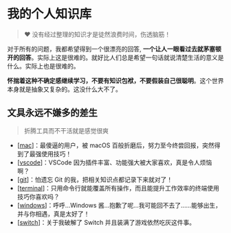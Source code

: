 # 我的个人知识库

> ❤️ 没有经过整理的知识才是徒然浪费时间，伤透脑筋！

对于所有的问题，我都希望得到一个很漂亮的回答, **一个让人一眼看过去就茅塞顿开的回答**。实际上这是很难的。就好比人们总是希望一句话就说清楚生活的意义是什么。实际上也是很难的。

**怀揣着这种不确定感继续学习，不要有知识包袱，不要假装自己很聪明**。这个世界本身就是抽象又复杂的。这没什么大不了。

## 文具永远不嫌多的差生

> 折腾工具而不干活就是感觉很爽

- [[mac]]：最傻逼的用户，被 macOS 百般折磨后，努力至今终尝回报，突然得到了最强使用技巧！
- [[vscode]]：VSCode 因为插件丰富、功能强大被大家喜欢，真是令人烦恼啊？
- [[git]]：怕遗忘 Git 的我，把相关知识点都记录下来就对了！
- [[terminal]]：只用命令行就能覆盖所有操作，而且能提升工作效率的终端使用技巧你喜欢吗？
- [[windows]]：呼呼…Windows 酱…抱歉了呢…我可能回不去了……能够出生，并与你相遇，真是太好了！
- [[switch]]：关于我破解了 Switch 并且装满了游戏依然吃灰这件事。

[//begin]: # "Autogenerated link references for markdown compatibility"
[mac]: notes/mac.md "最傻逼的用户，被 macOS 百般折磨后，努力至今终尝回报，突然得到了最强使用技巧"
[vscode]: notes/vscode.md "VSCode 因为插件丰富、功能强大被大家喜欢，真是令人烦恼啊"
[git]: notes/git.md "怕遗忘 Git 的我，把相关知识点都记录下来就对了"
[terminal]: notes/terminal.md "只用命令行就能覆盖所有操作而且能提升工作效率的终端使用技巧你喜欢吗"
[windows]: notes/windows.md "呼呼…Windows 酱…抱歉了呢…我可能回不去了……能够出生，并与你相遇，真是太好了"
[switch]: notes/switch.md "关于我破解了 Switch 并且装满了游戏依然吃灰这件事"
[//end]: # "Autogenerated link references"
